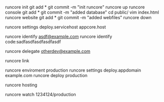 runcore init
git add *
git commit -m "init runcore"
runcore up
runcore console
git add *
git commit -m "added database"
cd public/
vim index.html
runcore website
git add *
git commit -m "added webfiles"
runcore down

runcore settings deploy.servicehost appcore.host

runcore identify asdf@example.com
runcore identify code:sadfasdfasdfasdfasdf

runcore delegate otherdev@example.com

runcore link 

runcore enviroment production
runcore settings deploy.appdomain example.com
runcore deploy production

runcore hosting

runcore watch 1234124/production


